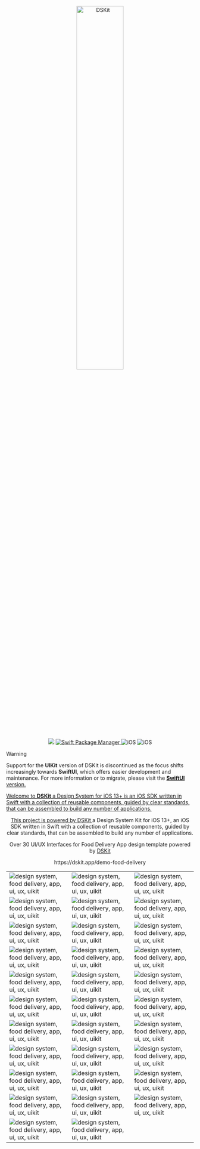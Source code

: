 
<p align="center">
    <img src="https://d33wubrfki0l68.cloudfront.net/1c77d8aef9368acac476faeb3f03948a2aa461ea/f3214/images/app/fooddelivery-demo-app.png" width="50%" alt="DSKit"/>
</p>

<p align="center">
    <img src="https://img.shields.io/badge/Swift-5.5-brightgreen.svg" />
    <a href="https://swift.org/package-manager">
        <img src="https://img.shields.io/badge/spm-compatible-brightgreen.svg?style=flat" alt="Swift Package Manager" />
    </a>
    <img src="https://img.shields.io/badge/iOS-13+-brightgreen.svg?style=flat" alt="iOS"/>
    <img src="https://circleci.com/gh/imodeveloperlab/dskit/tree/main.svg?style=shield" alt="iOS"/>
</p>

> [!WARNING]
> Support for the **UIKit** version of DSKit is discontinued as the focus shifts increasingly towards **SwiftUI**, which offers easier development and maintenance. For more information or to migrate, please visit the <a href="https://github.com/imodeveloperlab/dskit-swiftui">**SwiftUI** version.

Welcome to **DSKit** a Design System for iOS 13+ is an iOS SDK written in Swift with a collection of reusable components, guided by clear standards, that can be assembled to build any number of applications.

<p align="center">
This project is powered by <a href="https://github.com/imodeveloperlab/dskit"> DSKit </a> a Design System Kit for iOS 13+, an iOS SDK written in Swift with a collection of reusable components, guided by clear standards, that can be assembled to build any number of applications.
</p>

<p align="center">
Over 30 UI/UX Interfaces for Food Delivery App design template powered by <a href="https://github.com/imodeveloperlab/dskit"> DSKit </a>
</p>

<p align="center">
  https://dskit.app/demo-food-delivery
</p>


<table>
    <tr>
      <td><img src="https://d33wubrfki0l68.cloudfront.net/0d86a1ae157881cfdf46cf1cb06f52ba776ab1c1/98cbd/images/demo/fooddelivery/food-delivery1.png" class="img-fluid rounded work-image" alt="design system, food delivery, app, ui, ux, uikit"></td> 
      <td><img src="https://d33wubrfki0l68.cloudfront.net/133facaeaaa8292054a818d99a7ec9866adf9d97/c639f/images/demo/fooddelivery/food-delivery2.png" class="img-fluid rounded work-image" alt="design system, food delivery, app, ui, ux, uikit"></td> 
      <td><img src="https://d33wubrfki0l68.cloudfront.net/e627e5b48292ee20bf735b2351504122e4a8c0ce/25390/images/demo/fooddelivery/food-delivery3.png" class="img-fluid rounded work-image" alt="design system, food delivery, app, ui, ux, uikit"></td> 
    </tr>
    <tr>
      <td><img src="https://d33wubrfki0l68.cloudfront.net/bd8c1134636ef2544e8465ef974c6e5767ff11de/6183b/images/demo/fooddelivery/food-delivery4.png" class="img-fluid rounded work-image" alt="design system, food delivery, app, ui, ux, uikit"></td> 
      <td><img src="https://d33wubrfki0l68.cloudfront.net/76e5829a7cc6e025d9c8eecc145ae7e8c8dc60f7/dc6c9/images/demo/fooddelivery/food-delivery5.png" class="img-fluid rounded work-image" alt="design system, food delivery, app, ui, ux, uikit"></td> 
      <td><img src="https://d33wubrfki0l68.cloudfront.net/56a6e9a2f1e50c373624d1844cc30ee3a817c964/1df08/images/demo/fooddelivery/food-delivery6.png" class="img-fluid rounded work-image" alt="design system, food delivery, app, ui, ux, uikit"></td> 
    </tr>
    <tr>
      <td><img src="https://d33wubrfki0l68.cloudfront.net/d592e7e900655ffd99b28a01c359401d5fccd08b/6f582/images/demo/fooddelivery/food-delivery7.png" class="img-fluid rounded work-image" alt="design system, food delivery, app, ui, ux, uikit"></td> 
      <td><img src="https://d33wubrfki0l68.cloudfront.net/b2df447c59ac47681aa5db998c6da1542f878436/10bea/images/demo/fooddelivery/food-delivery8.png" class="img-fluid rounded work-image" alt="design system, food delivery, app, ui, ux, uikit"></td> 
      <td><img src="https://d33wubrfki0l68.cloudfront.net/3d8072a76bc61136e4ecf47f66d535b3d2194d6b/ddcdb/images/demo/fooddelivery/food-delivery9.png" class="img-fluid rounded work-image" alt="design system, food delivery, app, ui, ux, uikit"></td> 
    </tr>
    <tr>
      <td><img src="https://d33wubrfki0l68.cloudfront.net/c6d1a9cd2beb6db142c9b8fe3227aa1d56b126e8/941d0/images/demo/fooddelivery/food-delivery10.png" class="img-fluid rounded work-image" alt="design system, food delivery, app, ui, ux, uikit"></td> 
      <td><img src="https://d33wubrfki0l68.cloudfront.net/9b607c86689cdfa8b203c8577565a75b5246fc40/28613/images/demo/fooddelivery/food-delivery11.png" class="img-fluid rounded work-image" alt="design system, food delivery, app, ui, ux, uikit"></td> 
      <td><img src="https://d33wubrfki0l68.cloudfront.net/7dcbad09a0a23ae3f669832739257f71376d87f4/6dc27/images/demo/fooddelivery/food-delivery12.png" class="img-fluid rounded work-image" alt="design system, food delivery, app, ui, ux, uikit"></td> 
    </tr>
    <tr>
      <td><img src="https://d33wubrfki0l68.cloudfront.net/711119563ee3215ae8872f2dc11366ec75696937/b5a3b/images/demo/fooddelivery/food-delivery13.png" class="img-fluid rounded work-image" alt="design system, food delivery, app, ui, ux, uikit"></td> 
      <td><img src="https://d33wubrfki0l68.cloudfront.net/5c6a667fe3c8dcb5086fe264de1e50d52da6bece/c8300/images/demo/fooddelivery/food-delivery14.png" class="img-fluid rounded work-image" alt="design system, food delivery, app, ui, ux, uikit"></td> 
      <td><img src="https://d33wubrfki0l68.cloudfront.net/9f1ebd3ba7d0e7d83859708b6f6f890bca51ccfe/964d8/images/demo/fooddelivery/food-delivery15.png" class="img-fluid rounded work-image" alt="design system, food delivery, app, ui, ux, uikit"></td> 
    </tr>
    <tr>
      <td><img src="https://d33wubrfki0l68.cloudfront.net/2af56f1ce489897f343a01168040dab7ad4c3096/0831f/images/demo/fooddelivery/food-delivery16.png" class="img-fluid rounded work-image" alt="design system, food delivery, app, ui, ux, uikit"></td> 
      <td><img src="https://d33wubrfki0l68.cloudfront.net/33e8f2dc184faa2dd1639a4f1ed643b75de62f4e/90aec/images/demo/fooddelivery/food-delivery17.png" class="img-fluid rounded work-image" alt="design system, food delivery, app, ui, ux, uikit"></td> 
      <td><img src="https://d33wubrfki0l68.cloudfront.net/3fce5f2c01a9a293b7f83154b0e90c04e8ab1125/0e005/images/demo/fooddelivery/food-delivery18.png" class="img-fluid rounded work-image" alt="design system, food delivery, app, ui, ux, uikit"></td> 
    </tr>
    <tr>
      <td><img src="https://d33wubrfki0l68.cloudfront.net/0d5ef3aa6963fb876e285e45a3b80486bc413418/72d3f/images/demo/fooddelivery/food-delivery19.png" class="img-fluid rounded work-image" alt="design system, food delivery, app, ui, ux, uikit"></td> 
      <td><img src="https://d33wubrfki0l68.cloudfront.net/f089cc893be4f3849ff1623014a92e4856e93c6e/d3948/images/demo/fooddelivery/food-delivery20.png" class="img-fluid rounded work-image" alt="design system, food delivery, app, ui, ux, uikit"></td> 
      <td><img src="https://d33wubrfki0l68.cloudfront.net/88f5af944b0abfe957cec095f80ea20761899553/77718/images/demo/fooddelivery/food-delivery21.png" class="img-fluid rounded work-image" alt="design system, food delivery, app, ui, ux, uikit"></td> 
    </tr>
    <tr>
      <td><img src="https://d33wubrfki0l68.cloudfront.net/e388be69028795f52249f927a016e7b20cab4a94/58493/images/demo/fooddelivery/food-delivery22.png" class="img-fluid rounded work-image" alt="design system, food delivery, app, ui, ux, uikit"></td> 
      <td><img src="https://d33wubrfki0l68.cloudfront.net/1dfddb72887272fd743dc39d103c66e2c976d79b/aac5b/images/demo/fooddelivery/food-delivery23.png" class="img-fluid rounded work-image" alt="design system, food delivery, app, ui, ux, uikit"></td> 
      <td><img src="https://d33wubrfki0l68.cloudfront.net/8ecc29c10a03814ada924fe92fbaaa1d711489c8/07653/images/demo/fooddelivery/food-delivery24.png" class="img-fluid rounded work-image" alt="design system, food delivery, app, ui, ux, uikit"></td> 
    </tr>
    <tr>
      <td><img src="https://d33wubrfki0l68.cloudfront.net/a36172f25deb88e75056f848f9b3a266025b0f8d/7ad22/images/demo/fooddelivery/food-delivery25.png" class="img-fluid rounded work-image" alt="design system, food delivery, app, ui, ux, uikit"></td> 
      <td><img src="https://d33wubrfki0l68.cloudfront.net/23451f4d5b5dfa0b5e014352d500854f25deacbb/3a108/images/demo/fooddelivery/food-delivery26.png" class="img-fluid rounded work-image" alt="design system, food delivery, app, ui, ux, uikit"></td> 
      <td><img src="https://d33wubrfki0l68.cloudfront.net/a3e11a4bef5d16199eb75ad0a4b4a51b248ec34f/ba009/images/demo/fooddelivery/food-delivery27.png" class="img-fluid rounded work-image" alt="design system, food delivery, app, ui, ux, uikit"></td> 
    </tr>
    <tr>
      <td><img src="https://d33wubrfki0l68.cloudfront.net/0a2232d58cf8a30af14850d5144b30100f56f1ce/9e952/images/demo/fooddelivery/food-delivery28.png" class="img-fluid rounded work-image" alt="design system, food delivery, app, ui, ux, uikit"></td> 
      <td><img src="https://d33wubrfki0l68.cloudfront.net/c50b360131f437e36912c2146a1bb624de897b01/357cc/images/demo/fooddelivery/food-delivery29.png" class="img-fluid rounded work-image" alt="design system, food delivery, app, ui, ux, uikit"></td> 
      <td><img src="https://d33wubrfki0l68.cloudfront.net/4ad01e35b8d94f55066e4e8cc0f00a673008412b/eee1a/images/demo/fooddelivery/food-delivery30.png" class="img-fluid rounded work-image" alt="design system, food delivery, app, ui, ux, uikit"></td> 
    </tr>
    <tr>
      <td><img src="https://d33wubrfki0l68.cloudfront.net/23f87b6c18dd45556bd352d02fc7c227bd993a1e/3d7a7/images/demo/fooddelivery/food-delivery31.png" class="img-fluid rounded work-image" alt="design system, food delivery, app, ui, ux, uikit"></td> 
      <td><img src="https://d33wubrfki0l68.cloudfront.net/bbfe9bbd519840387593422c87cef4e3aaf03e0a/7d577/images/demo/fooddelivery/food-delivery32.png" class="img-fluid rounded work-image" alt="design system, food delivery, app, ui, ux, uikit"></td> 
      <td> </td> 
    </tr>
</table>
